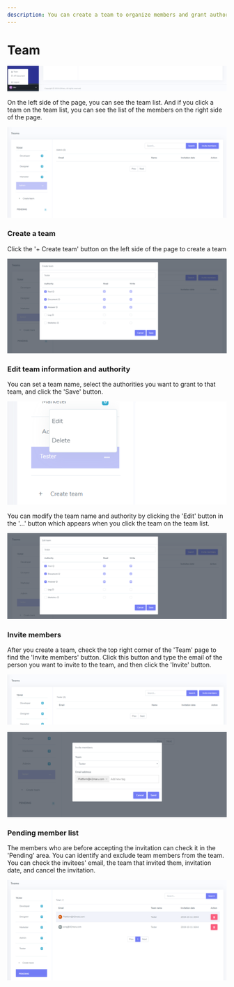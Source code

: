 ```yaml
---
description: You can create a team to organize members and grant authorities to groups.
---
```


# Team

![How to access &apos;Team&apos; page](../.gitbook/assets/image%20%2844%29.png)

On the left side of the page, you can see the team list. And if you click a team on the team list, you can see the list of the members on the right side of the page.

![&apos;Team&apos; page](../.gitbook/assets/image%20%2853%29.png)

### Create a team

Click the '+ Create team' button on the left side of the page to create a team

![&apos;Create team&apos; modal](../.gitbook/assets/image%20%2835%29.png)

### Edit team information and authority

You can set a team name, select the authorities you want to grant to that team, and click the 'Save' button.

![Team management](../.gitbook/assets/image%20%2825%29.png)

You can modify the team name and authority by clicking the 'Edit' button in the '…' button which appears when you click the team on the team list.

![&apos;Edit team&apos; modal](../.gitbook/assets/image%20%2854%29.png)

### Invite members

After you create a team, check the top right corner of the 'Team' page to find the 'Invite members' button. Click this button and type the email of the person you want to invite to the team, and then click the 'Invite' button.

![Invite members button](../.gitbook/assets/image%20%2814%29.png)

![&apos;Invite member&apos; modal](../.gitbook/assets/image%20%2819%29.png)

### Pending member list

The members who are before accepting the invitation can check it in the 'Pending' area. You can identify and exclude team members from the team. You can check the invitees' email, the team that invited them, invitation date, and cancel the invitation.

![&apos;Pending member list&apos; page](../.gitbook/assets/image%20%2849%29.png)

  
  


